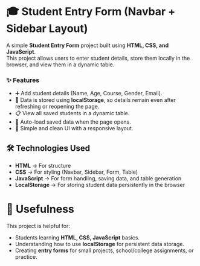 # 🎓 Student Entry Form (Navbar + Sidebar Layout)

A simple **Student Entry Form** project built using **HTML, CSS, and JavaScript**.  
This project allows users to enter student details, store them locally in the browser, and view them in a dynamic table.  

### ✨ Features
- ➕ Add student details (Name, Age, Course, Gender, Email).  
- 💾 Data is stored using **localStorage**, so details remain even after refreshing or reopening the page.  
- 📋 View all saved students in a dynamic table.  
- 🔄 Auto-load saved data when the page opens.  
- 🎨 Simple and clean UI with a responsive layout.  

## 🛠️ Technologies Used
- **HTML** → For structure  
- **CSS** → For styling (Navbar, Sidebar, Form, Table)  
- **JavaScript** → For form handling, saving data, and table generation  
- **LocalStorage** → For storing student data persistently in the browser

# 🎯 Usefulness
This project is helpful for:
- Students learning **HTML, CSS, JavaScript** basics.  
- Understanding how to use **localStorage** for persistent data storage.  
- Creating **entry forms** for small projects, school/college assignments, or practice.  
  
